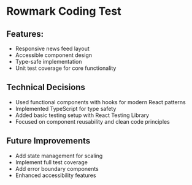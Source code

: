 # Rowmark Coding Test

## Features:
- Responsive news feed layout
- Accessible component design
- Type-safe implementation
- Unit test coverage for core functionality

## Technical Decisions
- Used functional components with hooks for modern React patterns
- Implemented TypeScript for type safety
- Added basic testing setup with React Testing Library
- Focused on component reusability and clean code principles

## Future Improvements
- Add state management for scaling
- Implement full test coverage
- Add error boundary components
- Enhanced accessibility features